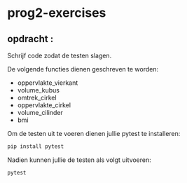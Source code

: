 # prog2-exercises
## opdracht :
Schrijf code zodat de testen slagen.

De volgende functies dienen geschreven te worden:

- oppervlakte_vierkant
- volume_kubus
- omtrek_cirkel
- oppervlakte_cirkel
- volume_cilinder
- bmi


Om de testen uit te voeren dienen jullie pytest
te installeren:

```bash
pip install pytest
```

Nadien kunnen jullie de testen als volgt uitvoeren:

```bash
pytest
```
